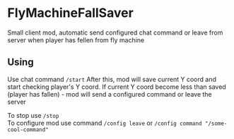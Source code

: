 # FlyMachineFallSaver
Small client mod, automatic send configured chat command or leave from server when player has fellen from fly machine

## Using
Use chat command `/start`
After this, mod will save current Y coord and start checking player's Y coord. If current Y coord become less than saved (player has fallen) - mod will send a configured command or leave the server

To stop use `/stop`\
To configure mod use command `/config leave` or `/config command "/some-cool-command"`
